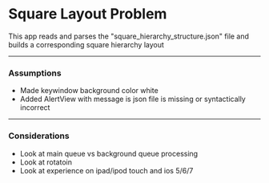 # Square Layout Problem

This app reads and parses the "square_hierarchy_structure.json" file and builds a corresponding square hierarchy layout

----------------

### Assumptions

* Made keywindow background color white
* Added AlertView with message is json file is missing or syntactically incorrect

----------------

### Considerations

* Look at main queue vs background queue processing
* Look at rotatoin
* Look at experience on ipad/ipod touch and ios 5/6/7

